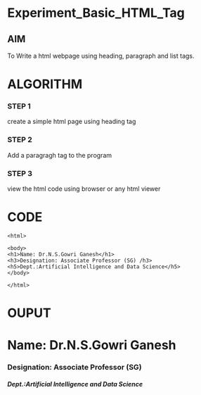 # Experiment_Basic_HTML_Tag

## AIM
To Write a html webpage using heading, paragraph and list tags.

# ALGORITHM
### STEP 1
create a simple html page using heading tag
### STEP 2
Add a paragragh tag to the program
### STEP 3
view the html code using browser or any html viewer

# CODE
~~~<!DOCTYPE html>
<html>

<body>
<h1>Name: Dr.N.S.Gowri Ganesh</h1>
<h3>Designation: Associate Professor (SG) /h3>
<h5>Dept.:Artificial Intelligence and Data Science</h5>
</body>

</html>
~~~
# OUPUT
<html>
<body>
<h1>Name: Dr.N.S.Gowri Ganesh</h1>
<h3>Designation: Associate Professor (SG)</h3>
<h5>Dept.:Artificial Intelligence and Data Science</h5>
</body>
</html>
